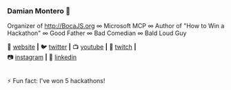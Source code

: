 ### Damian Montero 👋

Organizer of http://BocaJS.org ∞ Microsoft MCP ∞ Author of "How to Win a Hackathon" ∞ Good Father ∞ Bad Comedian ∞ Bald Loud Guy



🏡 [website][website] **|** 
🐦 [twitter][twitter] **|** 
📺 [youtube][youtube] **|** 
🎥 [twitch][twitch] **|**  
📷 [instagram][instagram] **|** 
👔 [linkedin][linkedin]


[website]: https://bocajs.org
[twitter]: https://twitter.com/damianmontero
[youtube]: https://youtube.com/bocajs
[twitch]: https://twitch.tv/codesillystuff
[instagram]: https://instagram.com/damianmontero
[linkedin]: https://linkedin.com/in/damianmontero


<BR> ⚡ Fun fact: I've won 5 hackathons!
